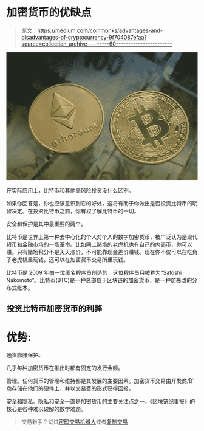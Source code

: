 # 加密货币的优缺点

> 原文：<https://medium.com/coinmonks/advantages-and-disadvantages-of-cryptocurrency-9f704087efaa?source=collection_archive---------60----------------------->

![](img/ae7e5919b43b31758a11dfe1c6aed9d4.png)

在实际应用上，比特币和其他高风险投资没什么区别。

如果你回答是，你也应该意识到它的好处，这将有助于你做出是否投资比特币的明智决定。在投资比特币之前，你有权了解比特币的一切。

安全和保护是其中最重要的两个。

比特币是世界上第一种去中心化的个人对个人的数字加密货币，被广泛认为是现代货币和金融市场的一场革命。比如网上赌场的老虎机也有自己的内部币，你可以赚。只有赌场积分不是天天涨价，不可能靠现金差价赚钱。现在你不仅可以在吃角子老虎机里玩钱，还可以在加密货币交易所里玩钱。

比特币是 2009 年由一位匿名程序员创造的，这位程序员只被称为“Satoshi Nakomoto”。比特币(BTC)是一种总部位于区块链的加密货币，是一种防篡改的分布式账本。

## 投资比特币加密货币的利弊

# 优势:

通货膨胀保护。

几乎每种加密货币在推出时都有固定的发行金额。

管理。任何货币的管理和维持都是其发展的主要因素。加密货币交易由开发商/矿商存储在他们的硬件上，并以交易费的形式获得回报。

安全和隐私。隐私和安全一直是[加密货币](https://cryptobatman.blogspot.com/2022/07/Advantages-and-disadvantages-of-cryptocurrency.html)的主要关注点之一。《区块链纪事报》的核心是各种难以破解的数学难题。

> 交易新手？试试[密码交易机器人](/coinmonks/crypto-trading-bot-c2ffce8acb2a)或者[复制交易](/coinmonks/top-10-crypto-copy-trading-platforms-for-beginners-d0c37c7d698c)